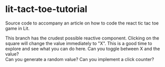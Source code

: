 # lit-tact-toe-tutorial

Source code to accompany an article on how to code the react tic tac toe game in Lit.


This branch has the crudest possible reactive component.  Clicking on the square will change the value immediately to "X".
This is a good time to explore and see what you can do here.  Can you toggle between X and the value?  
Can you generate a random value? Can you implement a click counter? 
